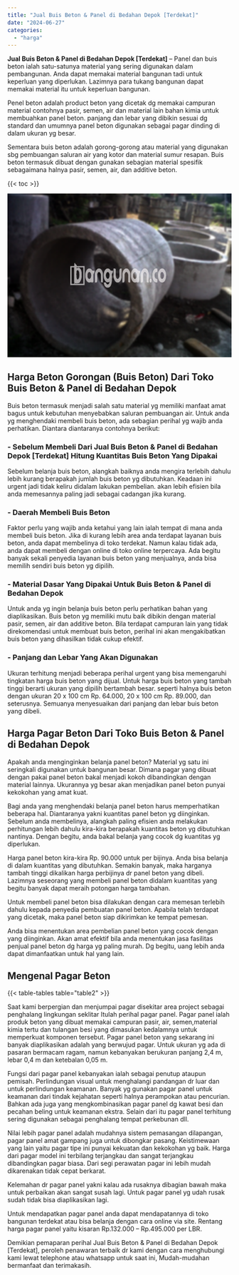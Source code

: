 ```yaml
---
title: "Jual Buis Beton & Panel di Bedahan Depok [Terdekat]"
date: "2024-06-27"
categories: 
  - "harga"
---
```


**Jual Buis Beton & Panel di Bedahan Depok \[Terdekat\]** – Panel dan buis beton ialah satu-satunya material yang sering digunakan dalam pembangunan. Anda dapat memakai material bangunan tadi untuk keperluan yang diperlukan. Lazimnya para tukang bangunan dapat memakai material itu untuk keperluan bangunan.

Penel beton adalah product beton yang dicetak dg memakai campuran material contohnya pasir, semen, air dan material lain bahan kimia untuk membuahkan panel beton. panjang dan lebar yang dibikin sesuai dg standard dan umumnya panel beton digunakan sebagai pagar dinding di dalam ukuran yg besar.

Sementara buis beton adalah gorong-gorong atau material yang digunakan sbg pembuangan saluran air yang kotor dan material sumur resapan. Buis beton termasuk dibuat dengan gunakan sebagian material spesifik sebagaimana halnya pasir, semen, air, dan additive beton.

{{< toc >}}

![Jual Buis Beton & Panel di Bedahan Depok [Terdekat]](/images/jual-panel-buis-beton-murah-32.png)

## Harga Beton Gorongan (Buis Beton) Dari Toko Buis Beton & Panel di Bedahan Depok

Buis beton termasuk menjadi salah satu material yg memiliki manfaat amat bagus untuk kebutuhan menyebabkan saluran pembuangan air. Untuk anda yg menghendaki membeli buis beton, ada sebagian perihal yg wajib anda perhatikan. Diantara diantaranya contohnya berikut:

### \- Sebelum Membeli Dari Jual Buis Beton & Panel di Bedahan Depok \[Terdekat\] Hitung Kuantitas Buis Beton Yang Dipakai

Sebelum belanja buis beton, alangkah baiknya anda mengira terlebih dahulu lebih kurang berapakah jumlah buis beton yg dibutuhkan. Keadaan ini urgent jadi tidak keliru didalam lakukan pembelian. akan lebih efisien bila anda memesannya paling jadi sebagai cadangan jika kurang.

### \- Daerah Membeli Buis Beton

Faktor perlu yang wajib anda ketahui yang lain ialah tempat di mana anda membeli buis beton. Jika di kurang lebih area anda terdapat layanan buis beton, anda dapat membelinya di toko terdekat. Namun kalau tidak ada, anda dapat membeli dengan online di toko online terpercaya. Ada begitu banyak sekali penyedia layanan buis beton yang menjualnya, anda bisa memilih sendiri buis beton yg dipilih.

### \- Material Dasar Yang Dipakai Untuk Buis Beton & Panel di Bedahan Depok

Untuk anda yg ingin belanja buis beton perlu perhatikan bahan yang diaplikasikan. Buis beton yg memiliki mutu baik dibikin dengan material pasir, semen, air dan additive beton. Bila terdapat campuran lain yang tidak direkomendasi untuk membuat buis beton, perihal ini akan mengakibatkan buis beton yang dihasilkan tidak cukup efektif.

### \- Panjang dan Lebar Yang Akan Digunakan

Ukuran terhitung menjadi beberapa perihal urgent yang bisa memengaruhi tingkatan harga buis beton yang dijual. Untuk harga buis beton yang tambah tinggi berarti ukuran yang dipilih bertambah besar. seperti halnya buis beton dengan ukuran 20 x 100 cm Rp. 64.000, 20 x 100 cm Rp. 89.000, dan seterusnya. Semuanya menyesuaikan dari panjang dan lebar buis beton yang dibeli.

## Harga Pagar Beton Dari Toko Buis Beton & Panel di Bedahan Depok

Apakah anda menginginkan belanja panel beton? Material yg satu ini seringkali digunakan untuk bangunan besar. Dimana pagar yang dibuat dengan pakai panel beton bakal menjadi kokoh dibandingkan dengan material lainnya. Ukurannya yg besar akan menjadikan panel beton punyai kekokohan yang amat kuat.

Bagi anda yang menghendaki belanja panel beton harus memperhatikan beberapa hal. Diantaranya yakni kuantitas panel beton yg diinginkan. Sebelum anda membelinya, alangkah paling efisien anda melakukan perhitungan lebih dahulu kira-kira berapakah kuantitas beton yg dibutuhkan nantinya. Dengan begitu, anda bakal belanja yang cocok dg kuantitas yg diperlukan.

Harga panel beton kira-kira Rp. 90.000 untuk per bijinya. Anda bisa belanja di dalam kuantitas yang dibutuhkan. Semakin banyak, maka harganya tambah tinggi dikalikan harga perbijinya dr panel beton yang dibeli. Lazimnya seseorang yang membeli panel beton didalam kuantitas yang begitu banyak dapat meraih potongan harga tambahan.

Untuk membeli panel beton bisa dilakukan dengan cara memesan terlebih dahulu kepada penyedia pembuatan panel beton. Apabila telah terdapat yang dicetak, maka panel beton siap dikirimkan ke tempat pemesan.

Anda bisa menentukan area pembelian panel beton yang cocok dengan yang diinginkan. Akan amat efektif bila anda menentukan jasa fasilitas penjual panel beton dg harga yg paling murah. Dg begitu, uang lebih anda dapat dimanfaatkan untuk hal yang lain.

## Mengenal Pagar Beton

{{< table-tables table="table2" >}}

Saat kami berpergian dan menjumpai pagar disekitar area project sebagai penghalang lingkungan seklitar Itulah perihal pagar panel. Pagar panel ialah produk beton yang dibuat memakai campuran pasir, air, semen,material kimia tertu dan tulangan besi yang dimasukan kedalamnya untuk memperkuat komponen tersebut. Pagar panel beton yang sekarang ini banyak diaplikasikan adalah yang berwujud pagar. Untuk ukuran yg ada di pasaran bermacam ragam, namun kebanyakan berukuran panjang 2,4 m, lebar 0,4 m dan ketebalan 0,05 m.

Fungsi dari pagar panel kebanyakan ialah sebagai penutup ataupun pemisah. Perlindungan visual untuk menghalangi pandangan dr luar dan untuk perlindungan keamanan. Banyak yg gunakan pagar panel untuk keamanan dari tindak kejahatan seperti halnya perampokan atau pencurian. Bahkan ada juga yang mengkombinasikan pagar panel dg kawat besi dan pecahan beling untuk keamanan ekstra. Selain dari itu pagar panel terhitung sering digunakan sebagai penghalang tempat perkebunan dll.

Nilai lebih pagar panel adalah mudahnya sistem pemasangan dilapangan, pagar panel amat gampang juga untuk dibongkar pasang. Keistimewaan yang lain yaitu pagar tipe ini punyai kekuatan dan kekokohan yg baik. Harga dari pagar model ini terbilang terjangkau dan sangat terjangkau dibandingkan pagar biasa. Dari segi perawatan pagar ini lebih mudah dikarenakan tidak cepat berkarat.

Kelemahan dr pagar panel yakni kalau ada rusaknya dibagian bawah maka untuk perbaikan akan sangat susah lagi. Untuk pagar panel yg udah rusak sudah tidak bisa diaplikasikan lagi.

Untuk mendapatkan pagar panel anda dapat mendapatannya di toko bangunan terdekat atau bisa belanja dengan cara online via site. Rentang harga pagar panel yaitu kisaran Rp.132.000 – Rp.495.000 per LBR.

Demikian pemaparan perihal Jual Buis Beton & Panel di Bedahan Depok \[Terdekat\], peroleh penawaran terbaik dr kami dengan cara menghubungi kami lewat telephone atau whatsapp untuk saat ini, Mudah-mudahan bermanfaat dan terimakasih.
